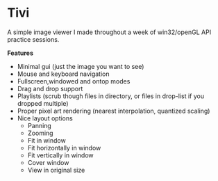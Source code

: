# Tivi

A simple image viewer I made throughout a week of win32/openGL API practice sessions.

**Features**

- Minimal gui (just the image you want to see)
- Mouse and keyboard navigation
- Fullscreen,windowed and ontop modes
- Drag and drop support
- Playlists (scrub though files in directory, or files in drop-list if you dropped multiple)
- Proper pixel art rendering (nearest interpolation, quantized scaling)
- Nice layout options
  - Panning
  - Zooming
  - Fit in window
  - Fit horizontally in window
  - Fit vertically in window
  - Cover window
  - View in original size
